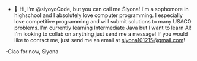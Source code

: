 - 👋 Hi, I’m @siyoyoCode, but you can call me Siyona! I'm a sophomore in highschool and I absolutely love computer programming. 
I especially love competitive programming and will submit solutions to many USACO problems. I'm currently learning Intermediate Java 
but I want to learn AI! I'm looking to collab on anything just send me a message! If you would like to contact me, just send me an 
email at siyona101215@gmail.com!

-Ciao for now, 
Siyona

<!---
siyoyoCode/siyoyoCode is a ✨ special ✨ repository because its `README.md` (this file) appears on your GitHub profile.
You can click the Preview link to take a look at your changes.
--->
